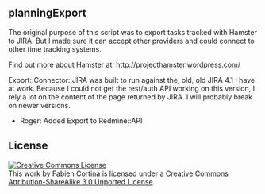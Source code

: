 ## planningExport

The original purpose of this script was to export tasks tracked with Hamster to
JIRA. But I made sure it can accept other providers and could connect to other
time tracking systems.

Find out more about Hamster at:
http://projecthamster.wordpress.com/

Export::Connector::JIRA was built to run against the, old, old JIRA 4.1 I have
at work. Because I could not get the rest/auth API working on this version, I
rely a lot on the content of the page returned by JIRA. I will probably break
on newer versions.

* Roger: Added Export to Redmine::API

## License

<a rel="license" href="http://creativecommons.org/licenses/by-sa/3.0/"><img alt="Creative Commons License" style="border-width:0" src="http://i.creativecommons.org/l/by-sa/3.0/88x31.png" /></a><br />This work by <a xmlns:cc="http://creativecommons.org/ns#" href="https://github.com/freongrr/" property="cc:attributionName" rel="cc:attributionURL">Fabien Cortina</a> is licensed under a <a rel="license" href="http://creativecommons.org/licenses/by-sa/3.0/">Creative Commons Attribution-ShareAlike 3.0 Unported License</a>.
